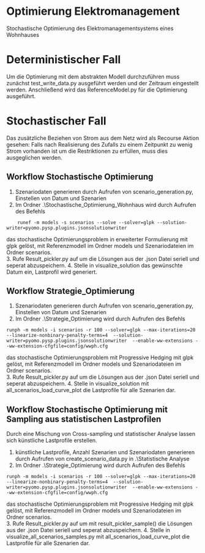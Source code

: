 # Optimierung Elektromanagement
Stochastische Optimierung des Elektromanagementsystems eines Wohnhauses

# Deterministischer Fall
Um die Optimierung mit dem abstrakten Modell durchzuführen muss zunächst
test_write_data.py ausgeführt werden und der Zeitraum eingestellt werden.
Anschließend wird das ReferenceModel.py für die Optimierung ausgeführt.

# Stochastischer Fall
Das zusätzliche Beziehen von Strom aus dem Netz wird als Recourse Aktion gesehen:
Falls nach Realisierung des Zufalls zu einem Zeitpunkt zu wenig Strom vorhanden 
ist um die Restriktionen zu erfüllen, muss dies ausgeglichen werden.

## Workflow Stochastische Optimierung

1. Szenariodaten generieren durch Aufrufen von scenario_generation.py, Einstellen von Datum und Szenarien
2. Im Ordner .\Stochastische_Optimierung_Wohnhaus  wird durch Aufrufen des Befehls
```
    runef -m models -s scenarios --solve --solver=glpk --solution-writer=pyomo.pysp.plugins.jsonsolutionwriter
```
das stochastische Optimierungsproblem in erweiterter Formulierung mit glpk gelöst, mit Referenzmodell im Ordner models und Szenariodateien im Ordner scenarios.  
3. Rufe Result_pickler.py auf um die Lösungen aus der .json Datei seriell und seperat abzuspeichern.
4. Stelle in visualize_solution das gewünschte Datum ein, Lastprofil wird generiert. 
## Workflow Strategie_Optimierung

1. Szenariodaten generieren durch Aufrufen von scenario_generation.py, Einstellen von Datum und Szenarien
2. Im Ordner .\Strategie_Optimierung  wird durch Aufrufen des Befehls
```
runph -m models -i scenarios -r 100 --solver=glpk --max-iterations=20 --linearize-nonbinary-penalty-terms=4  --solution-writer=pyomo.pysp.plugins.jsonsolutionwriter  --enable-ww-extensions --ww-extension-cfgfile=config/wwph.cfg
```
das stochastische Optimierungsproblem mit Progressive Hedging mit glpk gelöst, mit Referenzmodell im Ordner models und Szenariodateien im Ordner scenarios.  
3. Rufe Result_pickler.py auf um die Lösungen aus der .json Datei seriell und seperat abzuspeichern.
4. Stelle in visualize_solution mit all_scenarios_load_curve_plot die Lastprofile für alle Szenarien dar.

## Workflow Stochastische Optimierung mit Sampling aus statistischen Lastprofilen

Durch eine Mischung von Cross-sampling und statistischer Analyse lassen sich künstliche Lastprofile erstellen.


1. künstliche Lastprofile, Anzahl Szenarien und Szenariodaten generieren durch Aufrufen von create_scenario_data.py in .\Statistische Analyse
2. Im Ordner .\Strategie_Optimierung  wird durch Aufrufen des Befehls
```
runph -m models -i scenarios -r 100 --solver=glpk --max-iterations=20 --linearize-nonbinary-penalty-terms=4  --solution-writer=pyomo.pysp.plugins.jsonsolutionwriter  --enable-ww-extensions --ww-extension-cfgfile=config/wwph.cfg
```
das stochastische Optimierungsproblem mit Progressive Hedging mit glpk gelöst, mit Referenzmodell im Ordner models und Szenariodateien im Ordner scenarios.  
3. Rufe Result_pickler.py auf um mit result_pickler_sample() die Lösungen aus der .json Datei seriell und seperat abzuspeichern.
4. Stelle in visualize_all_scenarios_samples.py mit all_scenarios_load_curve_plot die Lastprofile für alle Szenarien dar.

